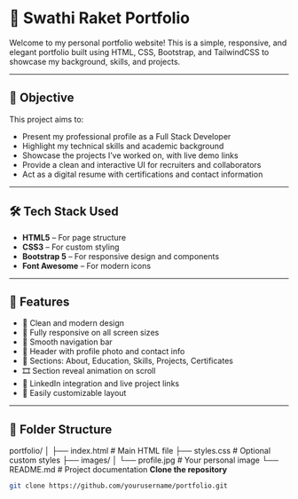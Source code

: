 # 💼 Swathi Raket Portfolio

Welcome to my personal portfolio website! This is a simple, responsive, and elegant portfolio built using HTML, CSS, Bootstrap, and TailwindCSS to showcase my background, skills, and projects.

---

## 📌 Objective

This project aims to:

- Present my professional profile as a Full Stack Developer
- Highlight my technical skills and academic background
- Showcase the projects I’ve worked on, with live demo links
- Provide a clean and interactive UI for recruiters and collaborators
- Act as a digital resume with certifications and contact information

---

## 🛠️ Tech Stack Used

- **HTML5** – For page structure
- **CSS3** – For custom styling
- **Bootstrap 5** – For responsive design and components
- **Font Awesome** – For modern icons

---

## 🧩 Features

- 🎯 Clean and modern design
- 📱 Fully responsive on all screen sizes
- 🧭 Smooth navigation bar
- 🧍 Header with profile photo and contact info
- 📘 Sections: About, Education, Skills, Projects, Certificates
- 🎞️ Section reveal animation on scroll
- 🔗 LinkedIn integration and live project links
- 📝 Easily customizable layout

---

## 📁 Folder Structure

portfolio/
│
├── index.html # Main HTML file
├── styles.css # Optional custom styles
├── images/
│ └── profile.jpg # Your personal image
└── README.md # Project documentation
**Clone the repository**

```bash
git clone https://github.com/yourusername/portfolio.git
